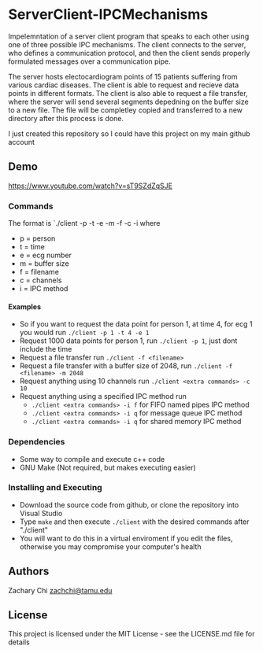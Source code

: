 # ServerClient-IPCMechanisms

Impelemntation of a server client program that speaks to each other using one of three possible IPC mechanisms. The client connects to the server, who defines a 
communication protocol, and then the client sends properly formulated messages over a communication pipe. 

The server hosts electocardiogram points of 15 patients suffering from various cardiac diseases. The client is able to request and recieve data points in different formats.
The client is also able to request a file transfer, where the server will send several segments depedning on the buffer size to a new file. The file will be completley copied
and transferred to a new directory after this process is done.

I just created this repository so I could have this project on my main github account

## Demo

https://www.youtube.com/watch?v=sT9SZdZqSJE

### Commands

The format is `./client -p -t -e -m -f -c -i
where
* p = person
* t = time
* e = ecg number
* m = buffer size
* f = filename
* c = channels
* i = IPC method

#### Examples
* So if you want to request the data point for person 1, at time 4, for ecg 1 you would run `./client -p 1 -t 4 -e 1`
* Request 1000 data points for person 1, run `./client -p 1`, just dont include the time
* Request a file transfer run `./client -f <filename>`
* Request a file transfer with a buffer size of 2048, run `./client -f <filename> -m 2048`
* Request anything using 10 channels run `./client <extra commands> -c 10`
* Request anything using a specified IPC method run
  * `./client <extra commands> -i f` for FIFO named pipes IPC method
  * `./client <extra commands> -i q` for message queue IPC method
  * `./client <extra commands> -i q` for shared memory IPC method
  


### Dependencies

* Some way to compile and execute c++ code
* GNU Make (Not required, but makes executing easier)

### Installing and Executing

* Download the source code from github, or clone the repository into Visual Studio
* Type `make` and then execute `./client` with the desired commands after "./client"
* You will want to do this in a virtual enviroment if you edit the files, otherwise you may compromise your computer's health

## Authors

Zachary Chi
zachchi@tamu.edu

## License

This project is licensed under the MIT License - see the LICENSE.md file for details
